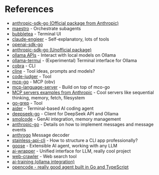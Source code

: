 # References

- [anthropic-sdk-go (Official package from Anthropic)](https://github.com/anthropics/anthropic-sdk-go)
- [maestro](https://github.com/Doriandarko/maestro) - Orchestrate subagents
- [bubbletea](https://github.com/charmbracelet/bubbletea) - Terminal UI
- [claude-engieer](https://github.com/Doriandarko/claude-engineer) - Self-explanatory, lots of tools
- [openai-sdk-go](https://github.com/openai/openai-go)
- [anthropic-sdk-go (Unofficial package)](https://github.com/unfunco/anthropic-sdk-go)
- [ollama APIs](https://pkg.go.dev/github.com/ollama/ollama@v0.6.8/api) - Interact with local models on Ollama
- [ollama-termui](https://github.com/mxyng/ollama-termui) - (Experimental) Terminal interface for Ollama
- [cobra](https://github.com/spf13/cobra) - CLI
- [cline](https://github.com/cline/cline) - Tool ideas, prompts and models?
- [code-judger](https://github.com/mrnugget/code-judger) - Tool
- [mcp-go](https://github.com/mark3labs/mcp-go/tree/main) - MCP (obv)
- [mcp-language-server](https://github.com/isaacphi/mcp-language-server) - Build on top of mco-go
- [MCP servers examples from Anthropic](https://github.com/modelcontextprotocol/servers) - Cool servers like sequential thinking, memory, fetch, filesystem
- [go-grep](https://github.com/rastasheep/go-grep) - Tool
- [aider](https://github.com/Aider-AI/aider) - Terminal-based AI coding agent
- [deepseek-go](https://github.com/cohesion-org/deepseek-go) - Client for DeepSeek API and Ollama
- [smolcode](https://github.com/dhamidi/smolcode) - GenAI integration, memory management
- [anthropic-go](https://github.com/madebywelch/anthropic-go) - Details on how to implement messages and message events
- [anthrogo](https://github.com/dleviminzi/anthrogo) Message decoder
- [stainless-api-cli](https://github.com/honganh1206/stainless-api-cli) - How to structure a CLI app professionally?
- [goose](https://github.com/block/goose) - Extensible AI agent, working with any LLM
- [ai-wrapper](https://github.com/obutora/ai-wrapper) - Unified interface for LLM, really cool project
- [web-crawler](https://github.com/afazio1/web-crawler) - Web search tool
- [ai-training (ollama integration)](https://github.com/ardanlabs/ai-training)
- [opencode - really good agent built in Go and TypeScript](https://github.com/sst/opencode)
